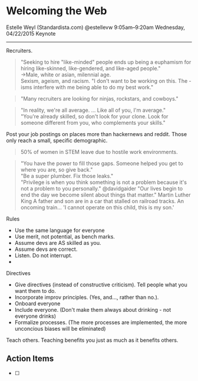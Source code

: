 # Welcoming the Web
Estelle Weyl (Standardista.com)
@estellevw
9:05am–9:20am Wednesday, 04/22/2015
Keynote

---

Recruiters.  
> "Seeking to hire "like-minded" people ends up being a euphamism for hiring like-skinned, like-gendered, and like-aged people."  
->Male, white or asian, milennial age.  
Sexism, ageism, and racism. "I don't want to be working on this. The -isms interfere with me being able to do my best work."  

> "Many recruiters are looking for ninjas, rockstars, and cowboys."  

> "In reality, we're all average. ... Like all of you, I'm average."  
> "You're already skilled, so don't look for your clone. Look for someone different from you, who complements your skills."  

Post your job postings on places more than hackernews and reddit. Those only reach a small, specific demographic.  
> 50% of women in STEM leave due to hostile work environments.

> "You have the power to fill those gaps. Someone helped you get to where you are, so give back."  
> "Be a super plumber. Fix those leaks."  
> "Privilege is when you think something is not a problem because it's not a problem to you personally." @davidgaider
> "Our lives begin to end the day we become silent about things that matter." Martin Luther King
> A father and son are in a car that stalled on railroad tracks. An oncoming train... 'I cannot operate on this child, this is my son.'  

Rules
* Use the same language for everyone
* Use merit, not potential, as bench marks.
* Assume devs are AS skilled as you.
* Assume devs are correct.
* Listen. Do not interrupt.
*

Directives
* Give directives (instead of constructive criticism). Tell people what you want them to do.
* Incorporate improv principles. (Yes, and..., rather than no.).
* Onboard everyone
* Include everyone. (Don't make them always about drinking - not everyone drinks)
* Formalize processes. (The more processes are implemented, the more unconcious biases will be eliminated)

Teach others. Teaching benefits you just as much as it benefits others.

## Action Items
* [ ] 
